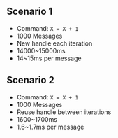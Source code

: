 ## Scenario 1

- Command: `X = X + 1`
- 1000 Messages
- New handle each iteration
- 14000~15000ms
- 14~15ms per message

## Scenario 2

- Command: `X = X + 1`
- 1000 Messages
- Reuse handle between iterations
- 1600~1700ms
- 1.6~1.7ms per message
